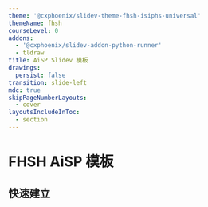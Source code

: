 ```yaml
---
theme: '@cxphoenix/slidev-theme-fhsh-isiphs-universal'
themeName: fhsh
courseLevel: 0
addons:
  - '@cxphoenix/slidev-addon-python-runner'
  - tldraw
title: AiSP Slidev 模板
drawings:
  persist: false
transition: slide-left
mdc: true
skipPageNumberLayouts:
  - cover
layoutsIncludeInToc:
  - section
---
```


# FHSH AiSP 模板

## 快速建立
